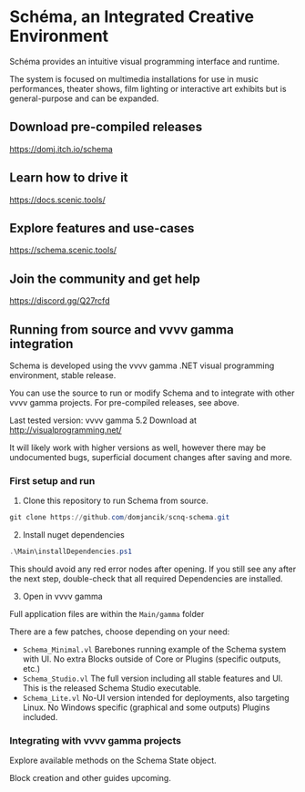 # Schéma, an Integrated Creative Environment
Schéma provides an intuitive visual programming interface and runtime.

The system is focused on multimedia installations for use in music performances, theater shows, film lighting or interactive art exhibits but is general-purpose and can be expanded.

## Download pre-compiled releases
https://domj.itch.io/schema

## Learn how to drive it
https://docs.scenic.tools/

## Explore features and use-cases
https://schema.scenic.tools/

## Join the community and get help
https://discord.gg/Q27rcfd


## Running from source and vvvv gamma integration

Schema is developed using the vvvv gamma .NET visual programming environment, stable release.

You can use the source to run or modify Schema and to integrate with other vvvv gamma projects. For pre-compiled releases, see above.

Last tested version: vvvv gamma 5.2
Download at http://visualprogramming.net/

It will likely work with higher versions as well, however there may be undocumented bugs, superficial document changes after saving and more.

### First setup and run

1. Clone this repository to run Schema from source.

```powershell
git clone https://github.com/domjancik/scnq-schema.git
```

2. Install nuget dependencies

```powershell
.\Main\installDependencies.ps1
```

This should avoid any red error nodes after opening. If you still see any after the next step, double-check that all required Dependencies are installed.

3. Open in vvvv gamma

Full application files are within the `Main/gamma` folder

There are a few patches, choose depending on your need:

- `Schema_Minimal.vl` Barebones running example of the Schema system with UI. No extra Blocks outside of Core or Plugins (specific outputs, etc.)
- `Schema_Studio.vl` The full version including all stable features and UI. This is the released Schema Studio executable.
- `Schema_Lite.vl` No-UI version intended for deployments, also targeting Linux. No Windows specific (graphical and some outputs) Plugins included.

### Integrating with vvvv gamma projects

Explore available methods on the Schema State object.

Block creation and other guides upcoming.